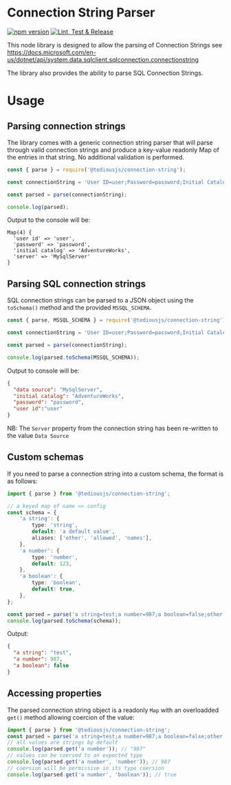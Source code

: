 # Connection String Parser

[![npm version](https://badge.fury.io/js/@tediousjs%2Fconnection-string.svg)](https://www.npmjs.com/package/@tediousjs/connection-string)
[![Lint, Test & Release](https://github.com/tediousjs/connection-string/actions/workflows/nodejs.yml/badge.svg)](https://github.com/tediousjs/connection-string/actions/workflows/nodejs.yml)

This node library is designed to allow the parsing of Connection Strings see https://docs.microsoft.com/en-us/dotnet/api/system.data.sqlclient.sqlconnection.connectionstring

The library also provides the ability to parse SQL Connection Strings.

# Usage

## Parsing connection strings

The library comes with a generic connection string parser that will parse through valid connection strings and produce a key-value
readonly Map of the entries in that string. No additional validation is performed.

```js
const { parse } = require('@tediousjs/connection-string');

const connectionString = 'User ID=user;Password=password;Initial Catalog=AdventureWorks;Server=MySqlServer';

const parsed = parse(connectionString);

console.log(parsed);
```

Output to the console will be:

```
Map(4) {
  'user id' => 'user',
  'password' => 'password',
  'initial catalog' => 'AdventureWorks',
  'server' => 'MySqlServer'
}
```

## Parsing SQL connection strings

SQL connection strings can be parsed to a JSON object using the `toSchema()` method and the provided
`MSSQL_SCHEMA`.

```js
const { parse, MSSQL_SCHEMA } = require('@tediousjs/connection-string');

const connectionString = 'User ID=user;Password=password;Initial Catalog=AdventureWorks;Server=MySqlServer';

const parsed = parse(connectionString);

console.log(parsed.toSchema(MSSQL_SCHEMA));
```

Output to console will be:

```json
{
  "data source": "MySqlServer",
  "initial catalog": "AdventureWorks",
  "password": "password",
  "user id":"user"
}
```

NB: The `Server` property from the connection string has been re-written to the value `Data Source`

## Custom schemas

If you need to parse a connection string into a custom schema, the format is as follows:

```ts
import { parse } from '@tediousjs/connection-string';

// a keyed map of name => config
const schema = {
    'a string': {
        type: 'string',
        default: 'a default value',
        aliases: ['other', 'allowed', 'names'],
    },
    'a number': {
        type: 'number',
        default: 123,
    },
    'a boolean': {
        type: 'boolean',
        default: true,
    },
};

const parsed = parse('a string=test;a number=987;a boolean=false;other value=missing');
console.log(parsed.toSchema(schema));
```

Output:

```json
{
  "a string": "test",
  "a number": 987,
  "a boolean": false
}
```

## Accessing properties

The parsed connection string object is a readonly `Map` with an overloadded `get()` method allowing
coercion of the value:

```ts
import { parse } from '@tediousjs/connection-string';
const parsed = parse('a string=test;a number=987;a boolean=false;other value=missing');
// all values are strings by default
console.log(parsed.get('a number')); // "987"
// values can be coersed to an expected type
console.log(parsed.get('a number', 'number')); // 987
// coersion will be permissive in its type coersion
console.log(parsed.get('a number', 'boolean')); // true
```
